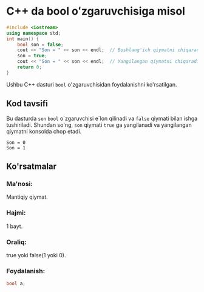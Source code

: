 # C++ da bool oʻzgaruvchisiga misol
```cpp
#include <iostream>
using namespace std;
int main() {
    bool son = false;
    cout << "Son = " << son << endl;  // Boshlang'ich qiymatni chiqaradi
    son = true;
    cout << "Son = " << son << endl;  // Yangilangan qiymatni chiqaradi
    return 0;
}

```
Ushbu C++ dasturi `bool` o'zgaruvchisidan foydalanishni ko'rsatilgan.
## Kod tavsifi
Bu dasturda `son` `bool` o\`zgaruvchisi e\`lon qilinadi va `false` qiymati bilan ishga tushiriladi.
Shundan so'ng, `son` qiymati `true` ga yangilanadi va yangilangan qiymatni konsolda chop etadi.
```console
Son = 0
Son = 1
```
## Ko'rsatmalar
### Ma'nosi:
Mantiqiy qiymat.
### Hajmi:
1 bayt.
### Oraliq:
true yoki false(1 yoki 0).
### Foydalanish:
```cpp
bool a;
```
